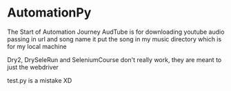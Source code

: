 # AutomationPy
The Start of Automation Journey
AudTube is for downloading youtube audio passing in url and song name
it put the song in my music directory which is for my local machine

Dry2, DrySeleRun and SeleniumCourse don't really work, they are meant to just the webdriver

test.py is a mistake XD
